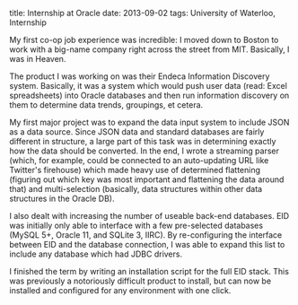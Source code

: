 title: Internship at Oracle
date: 2013-09-02
tags: University of Waterloo, Internship

My first co-op job experience was incredible: I moved down to Boston to work
with a big-name company right across the street from MIT. Basically, I was in
Heaven.

The product I was working on was their Endeca Information Discovery system.
Basically, it was a system which would push user data (read: Excel spreadsheets)
into Oracle databases and then run information discovery on them to determine
data trends, groupings, et cetera.

My first major project was to expand the data input system to include JSON as a
data source. Since JSON data and standard databases are fairly different in
structure, a large part of this task was in determining exactly how the data
should be converted. In the end, I wrote a streaming parser (which, for example,
could be connected to an auto-updating URL like Twitter's firehouse) which made
heavy use of determined flattening (figuring out which key was most important
and flattening the data around that) and multi-selection (basically, data
structures within other data structures in the Oracle DB).

I also dealt with increasing the number of useable back-end databases. EID was
initially only able to interface with a few pre-selected databases (MySQL 5+,
Oracle 11, and SQLite 3, IIRC). By re-configuring the interface between EID and
the database connection, I was able to expand this list to include any database
which had JDBC drivers.

I finished the term by writing an installation script for the full EID stack.
This was previously a notoriously difficult product to install, but can now be
installed and configured for any environment with one click.
